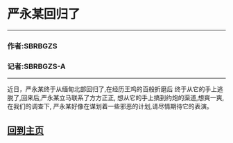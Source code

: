 # 严永某回归了

---

### 作者:SBRBGZS
### 记者:SBRBGZS-A

---

近日，严永某终于从缅甸北部回归了,在经历王鸡的百般折磨后
终于从它的手上逃脱了,回来后,严永某立马联系了方方正正,
想从它的手上搞到约炮的渠道,想爽一爽,在我们的调查下,
严永某好像在谋划着一些邪恶的计划,请尽情期待它的表演。


## [回到主页](/docs)